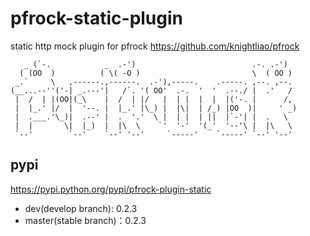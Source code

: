 # pfrock-static-plugin

static http mock plugin for pfrock https://github.com/knightliao/pfrock
    
       _ (`-.            _  .-')                          .-. .-')
      ( (OO  )          ( \( -O )                         \  ( OO )
     _.`     \   ,------.,------.  .-'),-----.    .-----. ,--. ,--.
    (__...--''('-| _.---'|   /`. '( OO'  .-.  '  '  .--./ |  .'   /
     |  /  | |(OO|(_\    |  /  | |/   |  | |  |  |  |('-. |      /,
     |  |_.' |/  |  '--. |  |_.' |\_) |  |\|  | /_) |OO  )|     ' _)
     |  .___.'\_)|  .--' |  .  '.'  \ |  | |  | ||  |`-'| |  .   \
     |  |       \|  |_)  |  |\  \    `'  '-'  '(_'  '--'\ |  |\   \
     `--'        `--'    `--' '--'     `-----'    `-----' `--' '--'

## pypi

https://pypi.python.org/pypi/pfrock-plugin-static

- dev(develop branch): 0.2.3
- master(stable branch)：0.2.3